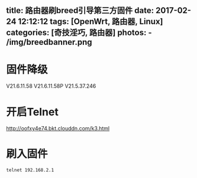 title: 路由器刷breed引导第三方固件
date: 2017-02-24 12:12:12
tags: [OpenWrt, 路由器, Linux]
categories: [奇技淫巧, 路由器]
photos:
	- /img/breedbanner.png
---



# 固件降级
V21.6.11.58
V21.6.11.58P
V21.5.37.246

# 开启Telnet
http://oofxy4e74.bkt.clouddn.com/k3.html

# 刷入固件

	telnet 192.168.2.1
	
